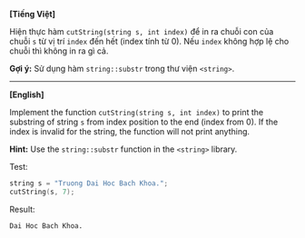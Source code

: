 **[Tiếng Việt]**

Hiện thực hàm `cutString(string s, int index)` để in ra chuỗi con của chuỗi `s` từ vị trí `index` đến hết (index tính từ 0). Nếu `index` không hợp lệ cho chuỗi thì không in ra gì cả.

**Gợi ý:** Sử dụng hàm `string::substr` trong thư viện `<string>`.

---

**[English]**

Implement the function `cutString(string s, int index)` to print the substring of string `s` from index position to the end (index from 0). If the index is invalid for the string, the function will not print anything.

**Hint:** Use the `string::substr` function in the `<string>` library.

Test:
```cpp
string s = "Truong Dai Hoc Bach Khoa.";
cutString(s, 7);
```

Result:
```
Dai Hoc Bach Khoa.
```

